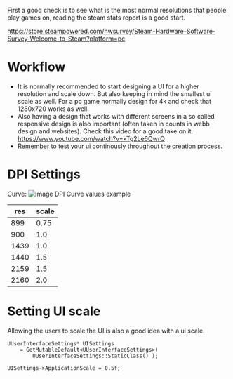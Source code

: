 First a good check is to see what is the most normal resolutions that people play games on, reading the steam stats report is a good start.

https://store.steampowered.com/hwsurvey/Steam-Hardware-Software-Survey-Welcome-to-Steam?platform=pc

# Workflow
* It is normally recommended to start designing a UI for a higher resolution and scale down. But also keeping in mind the smallest ui scale as well.
For a pc game normally design for 4k and check that 1280x720 works as well. 
* Also having a design that works with different screens in a so called
responsive design is also important (often taken in counts in webb design and websites). Check this video for a good take on it.
https://www.youtube.com/watch?v=kTg2Le6QwrQ
* Remember to test your ui continously throughout the creation process.

# DPI Settings

Curve:
![image](https://user-images.githubusercontent.com/16833945/212676660-8e1170bc-c104-4d5d-aeab-a08e6f477ec2.png)
DPI Curve values example

| res | scale  |
|---|---|
| 899 | 0.75 |
| 900 | 1.0 | 
| 1439 | 1.0 | 
| 1440 | 1.5 |
| 2159 | 1.5 |
| 2160 | 2.0 |

# Setting UI scale
Allowing the users to scale the UI is also a good idea with a ui scale.

```
UUserInterfaceSettings* UISettings
	= GetMutableDefault<UUserInterfaceSettings>(
		UUserInterfaceSettings::StaticClass() );

UISettings->ApplicationScale = 0.5f; 
```
